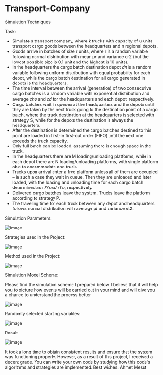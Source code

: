 # Transport-Company
Simulation Techniques

Task:
- Simulate a transport company, where k trucks with capacity of u units transport cargo goods between the headquarters and n regional depots.
- Goods arrive in batches of size r units, where r is a random variable following normal distribution with mean μ𝑟 and variance σr2 (but the lowest possible size is 0.1 unit and the highest is 10 units).
- In the headquarters the cargo batch destination depot 𝑑𝑛 is a random variable following uniform distribution with equal probability for each depot, while the cargo batch destination for all cargo generated in depots is the headquarters.
- The time interval between the arrival (generation) of two consecutive cargo batches is a random variable with exponential distribution and average 𝑐ℎ𝑞 and 𝑐𝑑 for the headquarters and each depot, respectively.
- Cargo batches wait in queues at the headquarters and the depots until they are taken by the next truck going to the destination point of a cargo batch, where the truck destination at the headquarters is selected with strategy S, while for the depots the destination is always the headquarters.
- After the destination is determined the cargo batches destined to this point are loaded in first-in first-out order (FIFO) until the next one exceeds the truck capacity.
- Only full batch can be loaded, assuming there is enough space in the truck.
- In the headquarters there are M loading/unloading platforms, while in each depot there are N loading/unloading platforms, with single platform able to accommodate one truck.
- Trucks upon arrival enter a free platform unless all of them are occupied – in such a case they wait in queue. Then they are unloaded and later loaded, with the loading and unloading time for each cargo batch determined as r*𝑇𝐼 and r*𝑇𝑢, respectively.
- Delivered cargo batches leave the system. Trucks leave the platform according to strategy P.
- The traveling time for each truck between any depot and headquarters follows normal distribution with average μ𝑡 and variance σt2.

Simulation Parameters:





![image](https://user-images.githubusercontent.com/69396993/197343439-887818b1-6792-4819-9509-8e6f4dfdaea9.png)

Strategies used in the Project:



![image](https://user-images.githubusercontent.com/69396993/197343514-5bd74ab6-b2d8-48d1-819d-3e43a7760a03.png)

Method used in the Project:



![image](https://user-images.githubusercontent.com/69396993/197343549-5bad0004-9850-438e-af22-3a63e5ac4efc.png)

Simulation Model Scheme:

Please find the simulation scheme I prepared below. I believe that it will help you to picture how events will be carried out in your mind and will give you a chance to understand the process better.



![image](https://user-images.githubusercontent.com/69396993/197343592-01d32e93-2d41-44d9-a91d-7f3a93e95c0f.png)

Randomly selected starting variables:



![image](https://user-images.githubusercontent.com/69396993/197343970-27ceb8c5-70f7-4906-9e00-7754ac6f8b18.png)


Result:



![image](https://user-images.githubusercontent.com/69396993/197344530-2f8d131f-886c-409a-9e9a-6c588e5f29a1.png)


It took a long time to obtain consistent results and ensure that the system was functioning properly. However, as a result of this project, I received a decent grade. You can write your own code by studying how this code's algorithms and strategies are implemented. Best wishes. Ahmet Mesut
